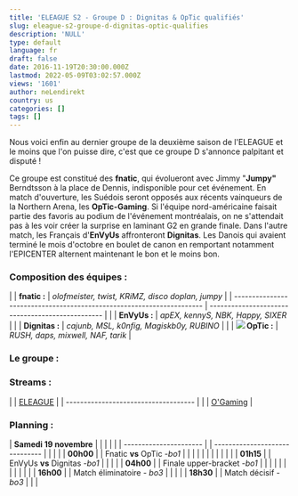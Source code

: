 ```yaml
---
title: 'ELEAGUE S2 - Groupe D : Dignitas & OpTic qualifiés'
slug: eleague-s2-groupe-d-dignitas-optic-qualifies
description: 'NULL'
type: default
language: fr
draft: false
date: 2016-11-19T20:30:00.000Z
lastmod: 2022-05-09T03:02:57.000Z
views: '1601'
author: neLendirekt
country: us
categories: []
tags: []
---
```

Nous voici enfin au dernier groupe de la deuxième saison de l'ELEAGUE et le moins que l'on puisse dire, c'est que ce groupe D s'annonce palpitant et disputé !   
  
Ce groupe est constitué des **fnatic**, qui évolueront avec Jimmy "**Jumpy"** Berndtsson à la place de Dennis, indisponible pour cet événement. En match d'ouverture, les Suédois seront opposés aux récents vainqueurs de la Northern Arena, les **OpTic-Gaming**. Si l'équipe nord-américaine faisait partie des favoris au podium de l'événement montréalais, on ne s'attendait pas à les voir créer la surprise en laminant G2 en grande finale. Dans l'autre match, les Français d'**EnVyUs** affronteront **Dignitas**. Les Danois qui avaient terminé le mois d'octobre en boulet de canon en remportant notamment l'EPICENTER alternent maintenant le bon et le moins bon.

### **Composition des équipes :** 

| |  **fnatic :**                                                       | _olofmeister, twist, KRiMZ, disco doplan, jumpy_ |
| --------------------------------------------------------------------- | ------------------------------------------------ |
| |  **EnVyUs :**                                                       | _apEX, kennyS, NBK, Happy, SIXER_                |
| |  **Dignitas :**                                                     | _cajunb, MSL, k0nfig, Magiskb0y, RUBINO_         |
| |  **![](/storage/countries/flag/na_flag_58176583b5a4d.png) OpTic :** | _RUSH, daps, mixwell, NAF, tarik_                |

### **Le groupe :**

### **Streams :**

| |  [ELEAGUE](/fr/stream/twicth/703)  |
| ------------------------------------ |
| |  [O'Gaming](/fr/stream/twicth/494) |

### **Planning :**

| **Samedi 19 novembre** |  |                                |  |  |
| ---------------------- |  | ------------------------------ |  |  |
| |  **00h00**           |  | Fnatic **vs** OpTic _\-bo1_    |  |  |
| |                      |  |                                |  |  |
| |  **01h15**           |  | EnVyUs **vs** Dignitas _\-bo1_ |  |  |
| |  **04h00**           |  | Finale upper-bracket _\-bo1_   |  |  |
| |                      |  |                                |  |  |
| |  **16h00**           |  | Match éliminatoire - _bo3_     |  |  |
| |  **18h30**           |  | Match décisif - _bo3_          |  |  |
